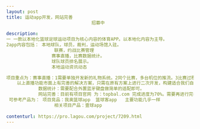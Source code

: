 ```yaml
---                
layout: post       
title: 运动app开发，网站完善
                                招募中
           
description: 
一 一款以本地化篮球足球运动项目为核心内容的体育APP。以本地化内容为主导。
2app内容包括： 本地球队，球员，裁判，运动场馆入驻。 
				  联赛，约战比赛管理
				 赛事直播，比赛数据统计。
				 球队球员排名展示。
				 本地运动资讯动态

项目重点为：赛事直播：1需要单独开发新的礼物系统。2同个比赛，多台机位的推流。3比赛过程中短视频的截取，赛后的剪辑。4比赛数据的实时展示。
	以上直播功能市面上有完善的解决方案，只需在原有方案上进行二次开发，构建适合我们自己app 的直播功能。
			数据统计：需要配合外置蓝牙键盘做简单的适配即可。
			网站完善：目前有项目官网 为：topbal.com 完成进度为70%。需要再进行完善。有源代码。 		   微信小程序： 实现app 端的部分展示功能即可。
 可参考产品为： 项目竞品：我奥篮球app  篮球客app	主要功能几乎一样
				  相关项目产品：壹球app
     
contenturl: https://pro.lagou.com/project/7209.html      
---                 
```

